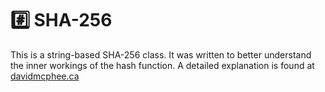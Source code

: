 # #️⃣ SHA-256
This is a string-based SHA-256 class. It was written to better understand the inner workings of the hash function. A detailed explanation is found at [davidmcphee.ca](davidmcphee.ca)
